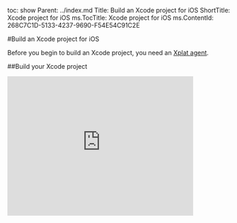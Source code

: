toc: show
Parent: ../index.md
Title: Build an Xcode project for iOS
ShortTitle: Xcode project for iOS
ms.TocTitle: Xcode project for iOS
ms.ContentId: 268C7C1D-5133-4237-9690-F54E54C91C2E

#Build an Xcode project for iOS

Before you begin to build an Xcode project, you need an [Xplat agent](/library/vs/alm/build/agents/xplat.md).

##Build your Xcode project

<iframe width="420" height="315" src="https://www.youtube.com/embed/OxmBuqtgHuM" frameborder="0" allowfullscreen="true" caps_internal_Id="45fde75e-f702-4eb7-82c5-519d45913665" />


